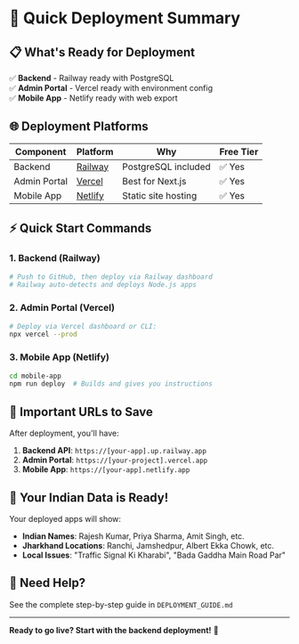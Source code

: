 # 🚀 Quick Deployment Summary

## 📋 What's Ready for Deployment

✅ **Backend** - Railway ready with PostgreSQL  
✅ **Admin Portal** - Vercel ready with environment config  
✅ **Mobile App** - Netlify ready with web export  

## 🌐 Deployment Platforms

| Component | Platform | Why | Free Tier |
|-----------|----------|-----|-----------|
| Backend | [Railway](https://railway.app) | PostgreSQL included | ✅ Yes |
| Admin Portal | [Vercel](https://vercel.com) | Best for Next.js | ✅ Yes |
| Mobile App | [Netlify](https://netlify.com) | Static site hosting | ✅ Yes |

## ⚡ Quick Start Commands

### 1. Backend (Railway)
```bash
# Push to GitHub, then deploy via Railway dashboard
# Railway auto-detects and deploys Node.js apps
```

### 2. Admin Portal (Vercel)  
```bash
# Deploy via Vercel dashboard or CLI:
npx vercel --prod
```

### 3. Mobile App (Netlify)
```bash
cd mobile-app
npm run deploy  # Builds and gives you instructions
```

## 🔗 Important URLs to Save

After deployment, you'll have:

1. **Backend API**: `https://[your-app].up.railway.app`
2. **Admin Portal**: `https://[your-project].vercel.app`  
3. **Mobile App**: `https://[your-app].netlify.app`

## 🎯 Your Indian Data is Ready!

Your deployed apps will show:
- **Indian Names**: Rajesh Kumar, Priya Sharma, Amit Singh, etc.
- **Jharkhand Locations**: Ranchi, Jamshedpur, Albert Ekka Chowk, etc.
- **Local Issues**: "Traffic Signal Ki Kharabi", "Bada Gaddha Main Road Par"

## 📖 Need Help?

See the complete step-by-step guide in `DEPLOYMENT_GUIDE.md`

---

**Ready to go live? Start with the backend deployment!** 🚀
